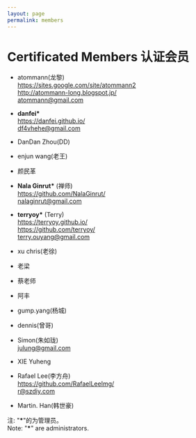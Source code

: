 ```yaml
---
layout: page
permalink: members
---
```


# Certificated Members 认证会员


 * atommann(龙黎)
 <br/><i class="fa fa-home"></i> <https://sites.google.com/site/atommann2>
 <br/><i class="fa fa-user-o"></i> <http://atommann-long.blogspot.jp/>
 <br/><i class="fa fa-envelope-o"></i> [atommann@gmail.com](mailto:atommann@gmail.com)

 * __danfei*__
 <br/><i class="fa fa-home"></i> <https://danfei.github.io/>
 <br/><i class="fa fa-envelope-o"></i> [df4vhehe@gmail.com](mailto:df4vhehe@gmail.com)

 * DanDan Zhou(DD)

 * enjun wang(老王)

 * 颜民革

 * __Nala Ginrut*__ (禅师)
 <br/><i class="fa fa-github"></i> <https://github.com/NalaGinrut/>
 <br/><i class="fa fa-envelope-o"></i> [nalaginrut@gmail.com](mailto:nalaginrut@gmail.com)

 * __terryoy*__ (Terry)
 <br/><i class="fa fa-home"></i> <https://terryoy.github.io/>
 <br/><i class="fa fa-github"></i> <https://github.com/terryoy/>
 <br/><i class="fa fa-envelope-o"></i> [terry.ouyang@gmail.com](mailto:terry.ouyang@gmail.com)

 * xu chris(老徐)
 * 老梁
 * 蔡老师
 * 阿丰
 * gump.yang(杨城)
 * dennis(曾哥)
 * Simon(朱如珑)
 <br/><i class="fa fa-envelope-o"></i> [julung@gmail.com](mailto:julung@gmail.com)

 * XIE Yuheng
 * Rafael Lee(李方舟)
 <br/><i class="fa fa-github"></i> <https://github.com/RafaelLeeImg/>
 <br/><i class="fa fa-envelope-o"></i> [r@szdiy.com](mailto:r@szdiy.com)

 * Martin. Han(韩世豪)

注: "__\*__"的为管理员。
<br/>Note: "__\*__" are administrators.
